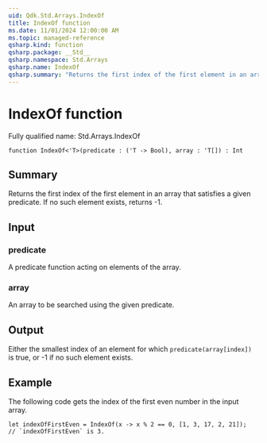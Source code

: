 ```yaml
---
uid: Qdk.Std.Arrays.IndexOf
title: IndexOf function
ms.date: 11/01/2024 12:00:00 AM
ms.topic: managed-reference
qsharp.kind: function
qsharp.package: __Std__
qsharp.namespace: Std.Arrays
qsharp.name: IndexOf
qsharp.summary: "Returns the first index of the first element in an array that satisfies a given predicate. If no such element exists, returns -1."
---
```


# IndexOf function

Fully qualified name: Std.Arrays.IndexOf

```qsharp
function IndexOf<'T>(predicate : ('T -> Bool), array : 'T[]) : Int
```

## Summary
Returns the first index of the first element in an array that satisfies
a given predicate. If no such element exists, returns -1.

## Input
### predicate
A predicate function acting on elements of the array.
### array
An array to be searched using the given predicate.

## Output
Either the smallest index of an element for which `predicate(array[index])` is true,
or -1 if no such element exists.

## Example
The following code gets the index of the first even number in the input array.
```qsharp
let indexOfFirstEven = IndexOf(x -> x % 2 == 0, [1, 3, 17, 2, 21]);
// `indexOfFirstEven` is 3.
```
